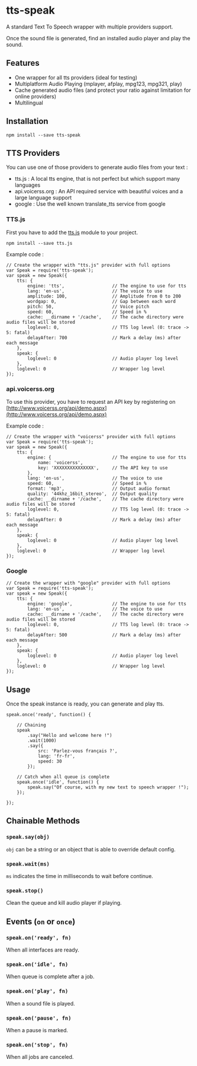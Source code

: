 # tts-speak

A standard Text To Speech wrapper with multiple providers support.

Once the sound file is generated, find an installed audio player and play the sound.

## Features

- One wrapper for all tts providers (ideal for testing)
- Multiplatform Audio Playing (mplayer, afplay, mpg123, mpg321, play)
- Cache generated audio files (and protect your ratio against limitation for online providers)
- Multilingual

## Installation

```
npm install --save tts-speak
```

## TTS Providers

You can use one of those providers to generate audio files from your text :

- tts.js : A local tts engine, that is not perfect but which support many languages
- api.voicerss.org : An API required service with beautiful voices and a large language support
- google : Use the well known translate_tts service from google

### TTS.js

First you have to add the [tts.js](https://www.npmjs.com/package/tts.js) module to your project.

```
npm install --save tts.js
```

Example code :

```
// Create the wrapper with "tts.js" provider with full options
var Speak = require('tts-speak');
var speak = new Speak({
    tts: {
        engine: 'tts',                  // The engine to use for tts
        lang: 'en-us',                  // The voice to use
        amplitude: 100,                 // Amplitude from 0 to 200
        wordgap: 0,                     // Gap between each word
        pitch: 50,                      // Voice pitch
        speed: 60,                      // Speed in %
        cache: __dirname + '/cache',    // The cache directory were audio files will be stored
        loglevel: 0,                    // TTS log level (0: trace -> 5: fatal)
        delayAfter: 700                 // Mark a delay (ms) after each message
    },
    speak: {
        loglevel: 0                     // Audio player log level
    },
    loglevel: 0                         // Wrapper log level
});
```

### api.voicerss.org

To use this provider, you have to request an API key by registering on [http://www.voicerss.org/api/demo.aspx](http://www.voicerss.org/api/demo.aspx)

Example code :

```
// Create the wrapper with "voicerss" provider with full options
var Speak = require('tts-speak');
var speak = new Speak({
    tts: {  
        engine: {                       // The engine to use for tts
            name: 'voicerss',           
            key: 'XXXXXXXXXXXXXXX',     // The API key to use
        },
        lang: 'en-us',                  // The voice to use
        speed: 60,                      // Speed in %
        format: 'mp3',                  // Output audio format
        quality: '44khz_16bit_stereo',  // Output quality
        cache: __dirname + '/cache',    // The cache directory were audio files will be stored
        loglevel: 0,                    // TTS log level (0: trace -> 5: fatal)
        delayAfter: 0                   // Mark a delay (ms) after each message
    },
    speak: {
        loglevel: 0                     // Audio player log level
    },
    loglevel: 0                         // Wrapper log level
});
```

### Google

```
// Create the wrapper with "google" provider with full options
var Speak = require('tts-speak');
var speak = new Speak({
    tts: {
        engine: 'google',               // The engine to use for tts
        lang: 'en-us',                  // The voice to use
        cache: __dirname + '/cache',    // The cache directory were audio files will be stored
        loglevel: 0,                    // TTS log level (0: trace -> 5: fatal)
        delayAfter: 500                 // Mark a delay (ms) after each message
    },
    speak: {
        loglevel: 0                     // Audio player log level
    },
    loglevel: 0                         // Wrapper log level
});
```


## Usage

Once the speak instance is ready, you can generate and play tts.

```
speak.once('ready', function() {

    // Chaining
    speak
        .say("Hello and welcome here !")
        .wait(1000)
        .say({
            src: 'Parlez-vous français ?',
            lang: 'fr-fr',
            speed: 30
        });

    // Catch when all queue is complete
    speak.once('idle', function() {
        speak.say("Of course, with my new text to speech wrapper !");
    });

});
```

## Chainable Methods

### `speak.say(obj)`

`obj` can be a string or an object that is able to override default config.

### `speak.wait(ms)`

`ms` indicates the time in milliseconds to wait before continue.

### `speak.stop()`

Clean the queue and kill audio player if playing.


## Events (`on` or `once`)

### `speak.on('ready', fn)`

When all interfaces are ready.

### `speak.on('idle', fn)`

When queue is complete after a job.

### `speak.on('play', fn)`

When a sound file is played.

### `speak.on('pause', fn)`

When a pause is marked.

### `speak.on('stop', fn)`

When all jobs are canceled.



